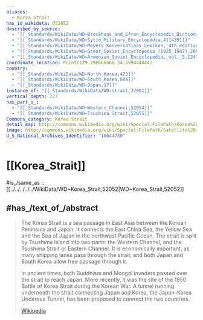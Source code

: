 ```yaml
---
aliases:
  - Korea Strait
has_id_wikidata: Q52052
described_by_source:
  - "[[_Standards/WikiData/WD~Brockhaus_and_Efron_Encyclopedic_Dictionary,602358]]"
  - "[[_Standards/WikiData/WD~Sytin_Military_Encyclopedia,4114391]]"
  - "[[_Standards/WikiData/WD~Meyers_Konversations_Lexikon,_4th_edition_(1885_1890),19219752]]"
  - "[[_Standards/WikiData/WD~Great_Soviet_Encyclopedia_(1926_1947),20078554]]"
  - "[[_Standards/WikiData/WD~Armenian_Soviet_Encyclopedia,_vol._5,124737632]]"
coordinate_location: Point(129.796666666 34.599444444)
country:
  - "[[_Standards/WikiData/WD~North_Korea,423]]"
  - "[[_Standards/WikiData/WD~South_Korea,884]]"
  - "[[_Standards/WikiData/WD~Japan,17]]"
instance_of: "[[_Standards/WikiData/WD~strait,37901]]"
vertical_depth: 227
has_part_s_:
  - "[[_Standards/WikiData/WD~Western_Channel,52054]]"
  - "[[_Standards/WikiData/WD~Tsushima_Strait,52055]]"
Commons_category: Korea Strait
detail_map: http://commons.wikimedia.org/wiki/Special:FilePath/Korea%20Strait.png
image: http://commons.wikimedia.org/wiki/Special:FilePath/Satellite%20image%20of%20South%20Korea%20in%20January%202004.jpg
U_S_National_Archives_Identifier: "10044730"
---
```


# [[Korea_Strait]] 

#is_/same_as :: [[../../../../../WikiData/WD~Korea_Strait,52052|WD~Korea_Strait,52052]]  

## #has_/text_of_/abstract 

> The Korea Strait is a sea passage in East Asia between the Korean Peninsula and Japan. It connects the East China Sea, the Yellow Sea and the Sea of Japan in the northwest Pacific Ocean. The strait is split by Tsushima Island into two parts: the Western Channel, and the Tsushima Strait or Eastern Channel. It is economically important, as many shipping lanes pass through the strait, and both Japan and South Korea allow free passage through it.
>
> In ancient times, both Buddhism and Mongol invaders passed over the strait to reach Japan. More recently, it was the site of the 1950 Battle of Korea Strait during the Korean War. A tunnel running underneath the strait connecting Japan and Korea, the Japan–Korea Undersea Tunnel, has been proposed to connect the two countries.
>
> [Wikipedia](https://en.wikipedia.org/wiki/Korea%20Strait) 

